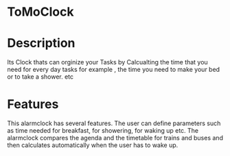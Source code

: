 # ToMoClock
# Description 
Its Clock thats can orginize your Tasks by Calcualting the time that you need for every day tasks for example , the time you need to make your bed or to take a shower. etc
# Features
This alarmclock has several features. The user can define parameters such as time needed for breakfast, for showering, for waking up etc. The alarmclock compares the agenda and the timetable for trains and buses and then calculates automatically when the user has to wake up.

